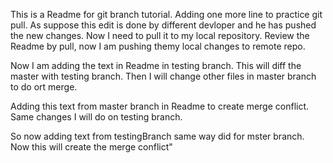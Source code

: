 This is a Readme for git branch tutorial.
Adding one more line to practice git pull. As suppose this edit is done by different devloper and he has pushed the new changes. Now I need to pull it to my local repository.
Review the Readme by pull, now I am pushing themy local changes to remote repo.

Now I am adding the text in Readme in testing branch. This will diff the master with testing branch. Then I will change other files in master branch to do ort merge.


Adding this text from master branch in Readme to create merge conflict. Same changes I will do on testing branch.

So now adding text from testingBranch same way did for mster branch. Now this will create the merge conflict"

